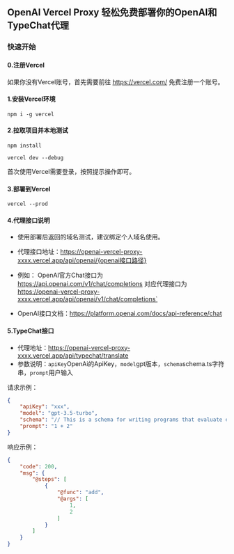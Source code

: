 ## OpenAI Vercel Proxy 轻松免费部署你的OpenAI和TypeChat代理

### 快速开始

#### 0.注册Vercel

如果你没有Vercel账号，首先需要前往 https://vercel.com/ 免费注册一个账号。

#### 1.安装Vercel环境

```shell
npm i -g vercel
```

#### 2.拉取项目并本地测试

```shell
npm install
```

```shell
vercel dev --debug
```
首次使用Vercel需要登录，按照提示操作即可。

#### 3.部署到Vercel
```shell
vercel --prod
```

#### 4.代理接口说明
- 使用部署后返回的域名测试，建议绑定个人域名使用。

- 代理接口地址：https://openai-vercel-proxy-xxxx.vercel.app/api/openai/{openai接口路径}

- 例如： OpenAI官方Chat接口为 https://api.openai.com/v1/chat/completions 对应代理接口为 https://openai-vercel-proxy-xxxx.vercel.app/api/openai/v1/chat/completions`

- OpenAI接口文档：https://platform.openai.com/docs/api-reference/chat

#### 5.TypeChat接口
- 代理地址：https://openai-vercel-proxy-xxxx.vercel.app/api/typechat/translate
- 参数说明：`apiKey`OpenAi的ApiKey，`model`gpt版本，`schema`schema.ts字符串，`prompt`用户输入

请求示例：
```json
{
    "apiKey": "xxx",
    "model": "gpt-3.5-turbo",
    "schema": "// This is a schema for writing programs that evaluate expressions.\n\nexport type API = {\n    // Add two numbers\n    add(x: number, y: number): number;\n    // Subtract two numbers\n    sub(x: number, y: number): number;\n    // Multiply two numbers\n    mul(x: number, y: number): number;\n    // Divide two numbers\n    div(x: number, y: number): number;\n    // Negate a number\n    neg(x: number): number;\n    // Identity function\n    id(x: number): number;\n    // Unknown request\n    unknown(text: string): number;\n}",
    "prompt": "1 + 2"
}
```
响应示例：
```json
{
    "code": 200,
    "msg": {
        "@steps": [
            {
                "@func": "add",
                "@args": [
                    1,
                    2
                ]
            }
        ]
    }
}
```